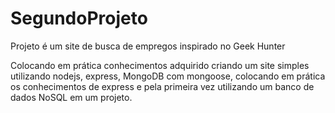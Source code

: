 # SegundoProjeto
Projeto é um site de busca de empregos inspirado no Geek Hunter

Colocando em prática conhecimentos adquirido criando um site simples utilizando nodejs, express, MongoDB com mongoose, colocando em prática os conhecimentos de express e pela primeira vez utilizando um banco de dados NoSQL em um projeto.


